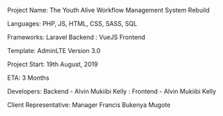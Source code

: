 Project Name: The Youth Alive Workflow Management System Rebuild

Languages: PHP, JS, HTML, CSS, SASS, SQL

Frameworks: Laravel Backend
          : VueJS Frontend
          
Template: AdminLTE Version 3.0

Project Start: 19th August, 2019

ETA: 3 Months

Developers: Backend - Alvin Mukiibi Kelly
          : Frontend - Alvin Mukiibi Kelly

Client Representative: Manager Francis Bukenya Mugote
